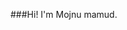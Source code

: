 ###Hi! I'm Mojnu mamud.

<!--
**Mojnumamud/Mojnumamud** is a ✨ _special_ ✨ repository because its `README.md` (this file) appears on your GitHub profile.

Here are some ideas to get you started:

- 🔭 I’m currently working on ...
- 🌱 I’m currently learning HTML, CSS and GitHub.
- 👯 I’m looking to collaborate on ...
- 🤔 I’m looking for help with HTML and CSS
- 💬 Ask me about HTML and CSS
- 📫 How to reach me: bijoymamud@gmail.com
- 😄 Pronouns: ...
- ⚡ Fun fact: ...
-->
